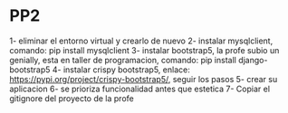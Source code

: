 # PP2
1- eliminar el entorno virtual y crearlo de nuevo
2- instalar mysqlclient, comando: pip install mysqlclient
3- instalar bootstrap5, la profe subio un genially, esta en taller de programacion, comando: pip install django-bootstrap5
4- instalar crispy bootstrap5, enlace: https://pypi.org/project/crispy-bootstrap5/, seguir los pasos
5- crear su aplicacion
6- se prioriza funcionalidad antes que estetica
7- Copiar el gitignore del proyecto de la profe


